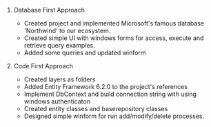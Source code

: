 1. Database First Approach
	- Created project and implemented Microsoft's famous database 'Northwind' to our ecosystem.
	- Created simple UI with windows forms for access, execute and retrieve query examples.
	- Added some queries and updated winform

2. Code First Approach
	- Created layers as folders
	- Added Entity Framework 6.2.0 to the project's references
	- Implement DbContext and build connection string with using windows authenticaton
	- Created entity classes and baserepository classes
	- Designed simple winform for run add/modify/delete processes.

